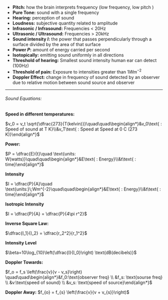 - **Pitch:** how the brain interprets frequency (low frequency, low pitch )
- **Pure Tone:** sound with a single frequency
- **Hearing:** perception of sound
- **Loudness:** subjective quantity related to amplitude
- **Infrasonic / Infrasound:** Frequencies < 20Hz
- **Ultrasonic / Ultrasound:** Frequencies > 20kHz
- **Sound intensity $I$:** the power that  passes perpendicularly through a surface divided by the area  of that surface
- **Power $P$:** amount of energy  carried per second
- **Isotopically:** emitting sound uniformly in all directions
- **Threshold of hearing:** Smallest sound intensity human ear can detect (100Hz)
- **Threshold of pain:** Exposure to intensities greater than $1Wm^{-2}$
- **Doppler Effect:** change in frequency of sound detected by an observer due to relative motion between sound source and observer 
___
###### Sound Equations:
**Speed in different temperatures:**

$v_0 = v_t \sqrt{\dfrac{273}{T(kelvin)}}\quad\quad\begin{align*}&v_0\text{ : Speed of sound at T K}\\&v_T\text{ : Speed at  Speed at 0 C (273 K)}\end{align*}$

**Power:**

$P = \dfrac{E}{t}\quad \text{units: W(watts)}\quad\quad\begin{align*}&E\text{ : Energy}\\&t\text{ : time}\end{align*}$


**Intensity**

$I = \dfrac{P}{A}\quad \text{units:}\;Wm^{-2}\quad\quad\begin{align*}&E\text{ : Energy}\\&t\text{ : time}\end{align*}$



**Isotropic Intensity**

$I = \dfrac{P}{A} = \dfrac{P}{4\pi r^2}$


**Inverse Square Law:**

 $\dfrac{I_1}{I_2} = \dfrac{r_2^2}{r_1^2}$


**Intensity Level**

$\beta=10\log_{10}\left(\dfrac{I}{I_0}\right) \text{dB(decibels)}$

**Doppler Towards:**

$f_o = f_s \left(\frac{v}{v - v_s}\right) \quad\quad\begin{align*}&f_0:\text{observer freq} \\ &f_s: \text{sourse freq} \\ &v:\text{speed of sound} \\ &v_s: \text{speed of source}\end{align*}$

**Doppler Away:**
$f_{o} = f_{s} \left(\frac{v}{v + v_{s}}\right)$